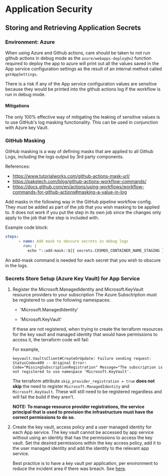 # Application Security

## Storing and Retrieving Application Secrets

### Environment: Azure

When using Azure and Github actions, care should be taken to not run github actions in debug mode as the `azure/webapps-deploy@v2` function required to deploy the app to azure will print out all the values saved in the App service configuration settings as the result of an internal method called `getAppSettings`.

There is a risk if any of the App service configuration values are sensitive because they would be printed into the github actions log if the workflow is run in debug mode.

#### Mitigations
The only 100% effective way of mitigating the leaking of sensitive values is to use GitHub's log masking functionality. This can be used in conjunction with Azure key Vault.

### GitHub Masking
GitHub masking is a way  of defining masks that are applied to all Github Logs, including the logs output by 3rd party components.

References:
- https://www.tutorialworks.com/github-actions-mask-url/
- https://pakstech.com/blog/github-actions-workflow-commands/
- https://docs.github.com/en/actions/using-workflows/workflow-commands-for-github-actions#masking-a-value-in-log

Add masks in the following way in the GitHub pipeline workflow config. They must be added as part of the job that you wish masking to be applied to. It does not work if you put the step in its own job since the changes only apply to the job that the step is included with. 

Example code block:
```yaml
steps:
      - name: Add mask to obscure secrets in debug logs
        run: |
          echo "::add-mask::${{ secrets.COSMOS_CONTAINER_NAME_STAGING }}"
```
An add-mask command is needed for each secret that you wish to obscure in the logs.

### Secrets Store Setup (Azure Key Vault) for App Service

1. Register the Microsoft.ManagedIdentity and Microsoft.KeyVault resource providers to your subscription
    The Azure Subsctription must be registered to use the following namespaces:

    - 'Microsoft.ManagedIdentity'

    - 'Microsoft.KeyVault'

    If these are not registered, when trying to create the terraform resources for the key vault and managed identity that would have permissions to access it, the terraform code will fail:

    For example,

    ```text
    keyvault.VaultsClient#CreateOrUpdate: Failure sending request: StatusCode=409 -- Original Error: Code="MissingSubscriptionRegistration" Message="The subscription is not registered to use namespace 'Microsoft.KeyVault'.
    ```

    The terraform attribute `skip_provider_registration = true` **does not skip** the need to register `Microsoft.ManagedIdentity` and `Microsoft.KeyVault`. These will still need to be registered regardless and will fail the build if they aren't.

    **NOTE: To manage resource provider registrations, the service principal that is used to provision the infrastructure must have the correct permissions to do so.**

2. Create the key vault, access policy and a user managed identity for each App service.
    The key vault cannot be accessed by app service without using an identity that has the permissions to access the key vault. Set the desired permissions within the key access policy, add it to the user managed identity and add the identity to the relevant app service.

    Best practice is to have a key vault per application, per environment to reduce the incident area if there was breach. See [here](https://docs.microsoft.com/en-gb/azure/key-vault/general/best-practices).
